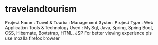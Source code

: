 # travelandtourism
Project Name            : Travel & Tourism Management System
Project Type            : Web Application
Tools & Technology Used :  My Sql, Java, Spring, Spring Boot, CSS, Hibernate, Bootstrap, HTML, JSP
For better viewing experience pls use mozilla firefox browser
